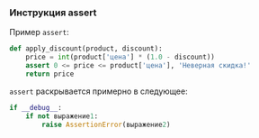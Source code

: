 ### Инструкция assert

Пример `assert`:

```python
def apply_discount(product, discount):
    price = int(product['цена'] * (1.0 - discount))
    assert 0 <= price <= product['цена'], 'Неверная скидка!'
    return price
```

`assert` раскрывается примерно в следующее:

```python
if __debug__:
    if not выражение1:
        raise AssertionError(выражение2)
```

